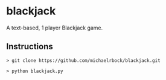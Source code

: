 blackjack
=========

A text-based, 1 player Blackjack game.

## Instructions
```> git clone https://github.com/michaelrbock/blackjack.git```

```> python blackjack.py```
